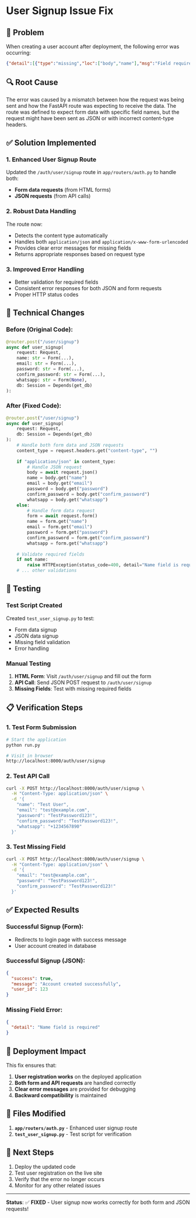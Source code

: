 # User Signup Issue Fix

## 🐛 Problem
When creating a user account after deployment, the following error was occurring:
```json
{"detail":[{"type":"missing","loc":["body","name"],"msg":"Field required","input":null,"url":"https://errors.pydantic.dev/2.11/v/missing"}]}
```

## 🔍 Root Cause
The error was caused by a mismatch between how the request was being sent and how the FastAPI route was expecting to receive the data. The route was defined to expect form data with specific field names, but the request might have been sent as JSON or with incorrect content-type headers.

## ✅ Solution Implemented

### 1. Enhanced User Signup Route
Updated the `/auth/user/signup` route in `app/routers/auth.py` to handle both:
- **Form data requests** (from HTML forms)
- **JSON requests** (from API calls)

### 2. Robust Data Handling
The route now:
- Detects the content type automatically
- Handles both `application/json` and `application/x-www-form-urlencoded`
- Provides clear error messages for missing fields
- Returns appropriate responses based on request type

### 3. Improved Error Handling
- Better validation for required fields
- Consistent error responses for both JSON and form requests
- Proper HTTP status codes

## 🔧 Technical Changes

### Before (Original Code):
```python
@router.post("/user/signup")
async def user_signup(
    request: Request,
    name: str = Form(...),
    email: str = Form(...),
    password: str = Form(...),
    confirm_password: str = Form(...),
    whatsapp: str = Form(None),
    db: Session = Depends(get_db)
):
```

### After (Fixed Code):
```python
@router.post("/user/signup")
async def user_signup(
    request: Request,
    db: Session = Depends(get_db)
):
    # Handle both form data and JSON requests
    content_type = request.headers.get("content-type", "")
    
    if "application/json" in content_type:
        # Handle JSON request
        body = await request.json()
        name = body.get("name")
        email = body.get("email")
        password = body.get("password")
        confirm_password = body.get("confirm_password")
        whatsapp = body.get("whatsapp")
    else:
        # Handle form data request
        form = await request.form()
        name = form.get("name")
        email = form.get("email")
        password = form.get("password")
        confirm_password = form.get("confirm_password")
        whatsapp = form.get("whatsapp")
    
    # Validate required fields
    if not name:
        raise HTTPException(status_code=400, detail="Name field is required")
    # ... other validations
```

## 🧪 Testing

### Test Script Created
Created `test_user_signup.py` to test:
- Form data signup
- JSON data signup
- Missing field validation
- Error handling

### Manual Testing
1. **HTML Form**: Visit `/auth/user/signup` and fill out the form
2. **API Call**: Send JSON POST request to `/auth/user/signup`
3. **Missing Fields**: Test with missing required fields

## 📋 Verification Steps

### 1. Test Form Submission
```bash
# Start the application
python run.py

# Visit in browser
http://localhost:8000/auth/user/signup
```

### 2. Test API Call
```bash
curl -X POST http://localhost:8000/auth/user/signup \
  -H "Content-Type: application/json" \
  -d '{
    "name": "Test User",
    "email": "test@example.com",
    "password": "TestPassword123!",
    "confirm_password": "TestPassword123!",
    "whatsapp": "+1234567890"
  }'
```

### 3. Test Missing Field
```bash
curl -X POST http://localhost:8000/auth/user/signup \
  -H "Content-Type: application/json" \
  -d '{
    "email": "test@example.com",
    "password": "TestPassword123!",
    "confirm_password": "TestPassword123!"
  }'
```

## ✅ Expected Results

### Successful Signup (Form):
- Redirects to login page with success message
- User account created in database

### Successful Signup (JSON):
```json
{
  "success": true,
  "message": "Account created successfully",
  "user_id": 123
}
```

### Missing Field Error:
```json
{
  "detail": "Name field is required"
}
```

## 🚀 Deployment Impact

This fix ensures that:
1. **User registration works** on the deployed application
2. **Both form and API requests** are handled correctly
3. **Clear error messages** are provided for debugging
4. **Backward compatibility** is maintained

## 📝 Files Modified

1. **`app/routers/auth.py`** - Enhanced user signup route
2. **`test_user_signup.py`** - Test script for verification

## 🔄 Next Steps

1. Deploy the updated code
2. Test user registration on the live site
3. Verify that the error no longer occurs
4. Monitor for any other related issues

---

**Status**: ✅ **FIXED** - User signup now works correctly for both form and JSON requests!
